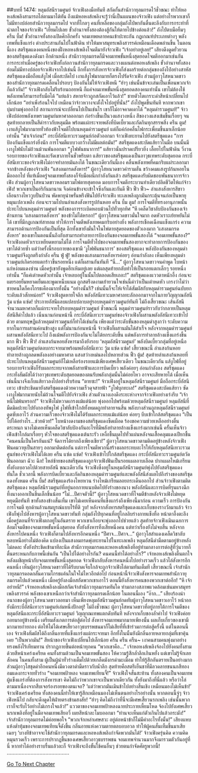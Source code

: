 ##บทที่ 1474: หลุมอัสนีรวมศูนย์
จ้าวเฟิงลงมือทันที สกัดกั้นสำนักวายุลมกรดไว้ชั่วขณะ ทำให้หอหงส์เพลิงสามารถไล่ตามมาได้ทัน
ถึงแม้หอหงส์เพลิงจะรู้ว่านี่เป็นแผนของจ้าวเฟิง แต่อย่างไรพวกเขาก็ไม่มีทางปล่อยสำนักวายุลมกรดไป
จากที่ไกลๆ คนที่เหลือของกลุ่มถังไป๋พากันตื่นตะลึงกับการกระทำที่น่าตกใจของจ้าวเฟิง
“เยี่ยมไปเลย ขั้วอำนาจทั้งสองต้องสู้กันให้ตายไปข้างต่อแล้ว!”
ถังไป๋ตบมือยิ้มๆ
ครืน บึ้ม!
ขั้วอำนาจทั้งสองเปิดศึกอีกครั้ง
จอมเทพหลายคนเข้าปะทะกัน กฎเกณฑ์ประเภทต่างๆ พลังเทพที่แข็งแกร่ง ต่างประสานกันไปในฟ้าดิน ทำให้มหาสมุทรเพลิงสวรรค์เหมือนเดือดพล่านขึ้น
ในตอนนี้เอง สตรีชุดแดงคนหนึ่งของฝั่งหอหงส์เพลิงโจมตีมายังจ้าวเฟิง
“เจ้าอย่าอยู่เลย!”
เสียงดึงดูดยั่วยวนของสตรีชุดแดงดังมา
อีกด้านหนึ่ง สำนักวายุลมกรดก็มีจอมเทพขั้นหนึ่งสุดยอดโจมตีออกมาเช่นกัน
การกระทำเมื่อครู่ของจ้าวเฟิงทั้งก่อกวนสำนักวายุลมกรดและวางแผนต่อหอหงส์เพลิง
ขั้วอำนาจทั้งสองย่อมไม่มีทางปล่อยจ้าวเฟิงจากไปเช่นนี้
อีกทั้งการสังหารจ้าวเฟิงก็ส่งผลร้ายต่อกลุ่มของถังไป๋อย่างสาหัส
สตรีชุดแดงมือถือแส้งูไฟ เมื่อสะบัดไป เงาแส้งูไฟมากมายก็ตรงไปรัดจ้าวเฟิง
ส่วนผู้อาวุโสหนวดขาวของสำนักวายุลมกรดเคลื่อนไปรอบๆ ป้องกันไม่ให้จ้าวเฟิงหนี
“ฮ่าๆ เช่นนั้นข้าจะเล่นเป็นเพื่อนพวกเจ้าก็แล้วกัน!”
จ้าวเฟิงกลับไม่รีบร้อนถอยหนี
ก็แค่จอมเทพขั้นหนึ่งสุดยอดสองคนเท่านั้น เขาไม่ต้องใช้พลังเทพก็สามารถรับมือได้
“แย่แล้ว สหายจ้าวถูกสกัดเอาไว้แล้ว!”
ชายตัวโตเกราะดำสีหน้าเปลี่ยนไปเล็กน้อย
“อย่าเพิ่งร้อนใจไป เหมือนว่าจ้าวหวางจะตั้งใจไปอยู่ที่นั่น!”
ถังไป๋พูดขึ้นทันที
หากพวกเขาบุ่มบ่ามพุ่งออกไป สถานการณ์จะเปลี่ยนไปเป็นเช่นไร เขาก็ไม่อาจคาดเดาได้
“หลุมดำรวมศูนย์!”
จ้าวเฟิงปล่อยพลังเทพรวมศูนย์มหาศาลออกมา ก่อร่างขึ้นเป็นวงแสงวงหนึ่ง
สีของวงแสงเข้มขึ้นเรื่อยๆ จนสุดท้ายกลายเป็นสีดำราวกับหลุมมืด พร้อมแผ่กระจายพลังที่บิดเบี้ยวและกัดกินทุกสรรพสิ่ง
ครืน ตูม!
เงาแส้งูไฟมากมายทั่วท้องฟ้าโจมตีไปบนหลุมดำรวมศูนย์ แต่ก็แค่ก่อคลื่นไฟกระเพื่อมขึ้นมาเล็กน้อยเท่านั้น
“ฆ่าเจ้าก่อน!”
กระบี่อัสนีเทวะรวมศูนย์ก่อตัวออกมา จ้าวเฟิงทะยานไปยังสตรีชุดแดง
“การป้องกันแข็งแกร่งยิ่งนัก การโจมตีแบบวงกว้างไม่มีผลต่อมัน!”
สตรีชุดแดงสะบัดแส้ยาวในมือ บนนั้นมีเงางูไฟนับไม่ถ้วนม้วนพันออกมา
“งูไฟพันธนาการ!”
แส้ยาวนั่นปราดเปรียวยิ่ง เลื้อยไปในฟ้าดิน วิ่งวนรอบกายของจ้าวเฟิงและรัดเขาภายในชั่วพริบตา
แส้ยาวของสตรีชุดแดงเป็นอาวุธเทพระดับสุดยอด กระบี่อัสนีเทวะของจ้าวเฟิงไม่อาจทำลายมันลงได้
ในขณะเดียวกันนี้เอง คลื่นพลังเทพที่คมกริบแผ่ระลอกมาจากข้างหลังของจ้าวเฟิง
“แสงลมกรดสังหาร!”
ผู้อาวุโสหนวดขาวคำรามลั่น ขว้างคมแสงรูปก้นหอยในมือออกไป
ที่แท้เมื่อครู่จอมเทพทั้งสองก็จับมือผนึกกำลังกันแล้ว
สตรีชุดแดงรับผิดชอบพันธนาการจ้าวเฟิง ส่วนผู้อาวุโสหนวดขาวหลอมรวมไพ่ตายสุดยอด มอบการโจมตีกระบวนท่าเดียวปลิดชีวิตให้แก่จ้าวเฟิง!
พวกเขาเป็นอริกันมานาน จึงค่อนข้างจะเข้าใจซึ่งกันและกันดี
ฟิ้ว ฟิ้ว ฟิ้ว~
ลำแสงสังหารสีขาวเลือนรางไหววูบปั่นป่วน พัดพายุน่าพรั่นพรึงฟันไปยังจ้าวเฟิง
ทะเลเพลิงถูกมันกระตุ้นจนก่อเป็นพายุหมุนเปลวเพลิง ก่อนจะรวมไปบนลำแสงสังหารรูปก้นหอย
ครืน บึ้ม ตูม!
การโจมตีที่ทรงอานุภาพนั้นปะทะไปบนหลุมดำรวมศูนย์ พลังของการระเบิดหอบม้วนไปทั่วทุกทิศ
“หึ เคล็ดวิชาลับป้องกันของเจ้าต้านทาน ‘แสงลมกรดสังหาร’ ของข้าไม่ได้หรอก!”
ผู้อาวุโสหนวดขาวมั่นใจมาก อดหัวเราะเย้ยหยันไม่ได้
เขาที่มีกฎเกณฑ์สายลม ทำให้การโจมตีพลังเทพคมกริบอย่างยิ่ง พลังการเชือดเฉือนแข็งแกร่ง ความสามารถด้านการป้องกันเป็นที่สุด
อีกทั้งเขายังมั่นใจในไพ่ตายสุดยอดของตัวเองมาก ‘แสงลมกรดสังหาร’ ของเขาในตอนนั้นถึงกับสามารถทำลายการป้องกันของจอมเทพขั้นสองได้
“จอมเทพขั้นสอง?”
จ้าวเฟิงอดหัวเราะเหยียดหยามไม่ได้ การโจมตีทั่วไปของจอมเทพขั้นสองยากจะทำลายการป้องกันของเขาได้ด้วยซ้ำ
แต่ว่าครั้งนี้รอบกายของเขามี ‘งูไฟพันธนาการ’ ของสตรีชุดแดง พลังป้องกันของหลุมดำรวมศูนย์จึงถูกตรึงกำลัง
ครืน ฟู่ ฟู่!
พลังของแสงลมกรดสังหารค่อยๆ อ่อนกำลังลง
เห็นเพียงหลุมดำรวมศูนย์เกิดรอยแตกร้าวขึ้นรอยหนึ่ง แต่ก็ผสานกันทันที
“นี่…”
ผู้อาวุโสหนวดขาวจนคำพูด ใบหน้าแก่หง่อมแดงซ่าน
เมื่อครู่เขายังพูดฮึกเหิมอยู่เลย แต่ผลสุดท้ายกลับทำให้เป็นรอยแตกเล็กๆ รอยหนึ่งเท่านั้น
“ก็แค่เต่าหดหัวเท่านั้น เจ้าหลบอยู่ในนั้นไปตลอดเสียเถอะ!”
สตรีชุดแดงแววตาหนักอึ้ง ก่อนจะเผยรอยยิ้มหยาดเยิ้มและพูดเหน็บแนม
ถูกสตรีงดงามเย้ายวนใจเช่นนี้ด่าว่าเป็นเต่าหดหัว เกรงว่าไม่ว่าชายคนใดก็คงโกรธเคืองมากทั้งนั้น
“อย่างนั้นรึ? เช่นนั้นก็จะให้เจ้าได้สัมผัสกับหลุมดำรวมศูนย์ฉบับยกระดับแล้วสักหน่อย!”
จ้าวเฟิงสูดหายใจลึก พลังอัสนีเทวะมหาศาลทะลักออกมาจากในกายวิญญาณอัสนี
วู้ม แซ่ด แซ่ด!
ประกายอัสนีแลบแปลบปลาบอยู่รอบหลุมดำรวมศูนย์ทันที
ไม่ถึงเสี้ยวขณะ เส้นอัสนีจำนวนมหาศาลก็แผ่กระจายไปรอบหลุมดำรวมศูนย์
ชั่วขณะนี้ หลุมดำรวมศูนย์ราวกับว่ากลายเป็นหลุมอัสนีสีดำไปแล้ว
เนิ่นนานก่อนหน้านี้ กระบี่อัสนีเทวะรวมศูนย์ของจ้าวเฟิงก็ผสานพลังอัสนีเทวะเข้าไปด้วย ตามทฤษฏีแล้วหลุมดำรวมศูนย์ก็ทำได้เช่นกัน
เพียงแต่ว่าระดับขั้นของหลุมดำสูงกว่า ระดับความยากในการผสานค่อนข้างสูง
แต่ไม่นานก่อนหน้านี้ จ้าวเฟิงก็ผสานมันได้สำเร็จ
หลังจากหลุมดำรวมศูนย์ผสานพลังอัสนีเทวะไป ถึงแม้พลังการป้องกันจะไม่ได้ยกระดับขึ้น แต่พลังการทำลายล้างแข็งแกร่งขึ้นมาก
ฟิ้ว ฟิ้ว ฟิ้ว!
ลำแสงก้นหอยสังหารมาถึงยังรอบ ‘หลุมอัสนีรวมศูนย์’
พลังบิดเบี้ยวกลุ่มที่อยู่เหนือหลุมอัสนีรวมศูนย์ตลบกระจายมาพร้อมพลังอัสนีเทวะ
วู้ม แซ่ด แซ่ด!
เสี้ยวขณะนี้ ลำแสงก้นหอยทำลายล้างถูกลดพลังลงอย่างมหาศาล แสงสว่างหม่นลงไปหลายส่วน
ฟิ้ว ตู้ม!
สุดท้ายลำแสงก้นหอยที่ปะทะไปบนหลุมอัสนีรวมศูนย์ก็ไม่เหลือร่องรอยแม้เพียงเศษเสี้ยวเดียว
ในขณะเดียวกัน แส้งูไฟที่อยู่รอบกายจ้าวเฟิงก็รับผลกระทบจากพลังสายฟ้าและการบิดเบี้ยว พลังค่อยๆ อ่อนกำลังลง
สตรีชุดแดงกระทั่งสัมผัสได้ว่าอาวุธเทพระดับสุดยอดของตนรับพลังกลุ่มนั้นไม่ค่อยไหว อาจจะเสียหายได้
เมื่อเห็นเช่นนี้นางจึงเก็บแส้ยาวลงไปอย่างรีบร้อน
“ตายซะ!”
จ้าวเฟิงอยู่ในหลุมอัสนีรวมศูนย์ มือถือกระบี่อัสนีเทวะ เข้าประชิดมายังสตรีชุดแดงด้วยความเร็วดุจสายฟ้า
“งูไฟบุกทะเล!”
สตรีชุดแดงสะบัดแส้ยาว ซัดเงางูไฟมากมายนับไม่ถ้วนโจมตีไปยังจ้าวเฟิง
ส่วนตัวนางเองดึงระยะห่างจากจ้าวเฟิงอย่างเร่งรีบ
“เจ้าหนีไม่พ้นหรอก!”
จ้าวเฟิงไม่หวาดเกรงแม้แต่น้อย พุ่งออกไปพร้อมด้วยหลุมอัสนีรวมศูนย์
หลุมอัสนีที่มืดมิดปะทะไปยังกองทัพงูไฟ งูไฟที่เข้าใกล้ทั้งหมดถูกทำลายจนสิ้น พลังบางส่วนถูกหลุมอัสนีรวมศูนย์ดูดซับเอาไว้
ส่วนความเร็วของจ้าวเฟิงไม่ได้รับผลกระทบแม้แต่น้อย ค่อยๆ บีบเข้าใกล้สตรีชุดแดง
“เป็นไปได้อย่างไร...ช่วยด้วย!”
ใบหน้างดงามของสตรีชุดแดงซีดเผือด ร้องขอความช่วยเหลืออย่างตื่นตระหนก
นางไม่เคยเห็นเคล็ดวิชาลับป้องกันอะไรที่มีพลังทำลายล้างแข็งแกร่งมากเช่นนี้
ครั้นเห็นจ้าวเฟิงเข้าใกล้มาเรื่อยๆ หัวใจของสตรีชุดแดงเต้นระรัว เหงื่อชื้นผุดไปทั่วแผ่นหลังจนเสื้อคลุมแดงเปียกชื้น
“คนคนนี้เป็นใครกันแน่? จัดการได้ยากถึงเพียงเชียว!”
ผู้อาวุโสหนวดขาวตามติดอยู่ข้างหลังจ้าวเฟิง ฟันคมวายุเป็นสายๆ ออกมาติดต่อกัน
แต่การโจมตีพวกนี้สร้างผลกระทบอะไรให้กับหลุมอัสนีเทวะรวมศูนย์ของจ้าวเฟิงไม่ได้เลย
ครืน แซ่ด แซ่ด!
จ้าวเฟิงเข้าไปใกล้สตรีชุดแดง กระบี่อัสนีเทวะรวมศูนย์ตวัดฟันออกมา
ฉัวะ ฉึก!
ไหล่ซ้ายของสตรีชุดแดงถูกจ้าวเฟิงฟันเป็นรอยแผลอาบเลือด ปากแผลไหม้เกรียม ทั้งยังอบอวลไปด้วยสายอัสนี
ขณะเดียวกัน จ้าวเฟิงซึ่งอยู่ในหลุมอัสนีรวมศูนย์พุ่งไปยังสตรีชุดแดงทันใด
ชั่วเวลานี้ พลังการบิดเบี้ยวและกัดกินของหลุมดำรวมศูนย์และพลังอัสนีส่งผลไปถึงร่างของสตรีชุดแดงทั้งหมด
ครืน บึ้ม!
สตรีชุดแดงร้องโหยหวน ร่างไหม้เกรียมลอยกระเด็นออกไป
ส่วนจ้าวเฟิงตามติดสตรีชุดแดง หลุมอัสนีรวมศูนย์ที่อยู่นอกกายแนบติดไปยังร่างของนาง พลังอัสนีและการบิดที่รุนแรงฉีกทึ้งนางออกเป็นชิ้นเล็กชิ้นน้อย
“ไม่...ปีศาจตัวนี้!”
ผู้อาวุโสหนวดขาวที่โจมตีข้างหลังจ้าวเฟิงไม่หยุดหยุดมือทันที ขาทั้งสองข้างสั่นเทิ้ม
เขาไม่เคยเห็นคนที่แข็งแกร่งถึงเพียงนี้มาก่อน ความเร็ว การป้องกัน การโจมตี ทุกด้านล้วนสมบูรณ์แบบไร้ที่ติ
วูบ!
หลังจากสังหารสตรีชุดแดงและเก็บของรางวัลมาแล้ว จ้าวเฟิงก็พุ่งไปสังหารผู้อาวุโสหนวดขาวทันที
กลุ่มถังไป๋ทุกคนที่อยู่ไกลลิบร่างกายแข็งทื่อ หน้าตาอึ้งตะลึง
เมื่อครู่ตอนที่จ้าวเฟิงตกอยู่ในอันตราย พวกเขาเกือบจะพุ่งออกไปช่วยแล้ว
สุดท้ายจ้าวเฟิงเมินเฉยการล้อมโจมตีของจอมเทพขั้นหนึ่งสุดยอด ทั้งยังสังหารทิ้งเสียหนึ่งคน
แต่ทว่าเรื่องยังไม่จบสิ้น หลังจากสังหารไปคนหนึ่ง จ้าวเฟิงก็ตามไปสังหารอีกคนหนึ่ง
“ปีศาจ...ปีศาจ...”
ผู้อาวุโสสำแดงเคล็ดวิชาลับหลบหนีอย่างไม่ต้องคิด แปลงเป็นแสงลมกรดพุ่งทะยานไปในทะเลเพลิง
หลุมอัสนีดำมืดตามอยู่ข้างหลังไม่ลดละ ทั้งยังประชิดเข้ามาทีละนิด
สำนักวายุลมกรดและหอหงส์เพลิงที่อยู่ท่ามกลางการต่อสู้ที่วุ่นวายก็ตื่นตระหนกกับภาพนี้เช่นกัน
“เป็นไปได้อย่างไรกัน? คนคนนี้ทำได้อย่างไร?”
เจ้าหอหงส์เพลิงตื่นตกใจ
หลังเผชิญหน้ากับจอมเทพขั้นหนึ่งสุดยอด จ้าวเฟิงกลับสังหารคนหนึ่งไปอย่างรวดเร็ว แล้วไล่สังหารอีกคนหนึ่ง
เห็นผู้อาวุโสหนวดขาวที่ได้รับบาดเจ็บใกล้จะถูกจ้าวเฟิงไล่ตามทันเต็มที
เสี้ยวขณะนี้ เจ้าสำนักวายุลมกรดอดกลั้นความโกรธแค้นในใจไม่ไหวอีกต่อไป
ก่อนหน้านี้จ้าวเฟิงสังหารจอมเทพสำนักวายุลมกรดไปแล้วคนหนึ่ง เมื่อครู่ยังลงมือสกัดพวกเขาเอาไว้ ตอนนี้ยังสังหารคนของพวกเขาต่ออีก!
“หึ เจ้าอย่าหนี!”
เจ้าหอหงส์เพลิงลงมือสกัดเจ้าสำนักวายุลมกรดทันใด
ท่ามกลางสภาพแวดล้อมเช่นมหาสมุทรเพลิงสวรรค์ พลังของเขาเหนือกว่าเจ้าสำนักวายุลมกรดเล็กน้อย
ในตอนนี้เอง
“อ๊าก…”
เสียงร้องน่าอนาถของผู้อาวุโสหนวดขาวลอยมา
เห็นเพียงหลุมอัสนีรวมศูนย์กดทับผู้อาวุโสหนวดขาวเอาไว้ หน้าอกยังมีกระบี่อัสนีเทวะรวมศูนย์เล่มหนึ่งปักอยู่!
ไม่ถึงชั่วขณะ ผู้อาวุโสหนวดขาวที่อยู่ภายใต้การโจมตีของหลุมอัสนีและกระบี่อัสนีเทวะรวมศูนย์ วิญญาณเทพแตกดับทันที
หลังจากเก็บของล้ำค่าไป จ้าวเฟิงค่อยถอยมาอยู่ข้างหนึ่ง เตรียมสังเกตการต่อสู้ต่อไป
สังหารจอมเทพมากมายเพียงนั้น ผลเก็บเกี่ยวของเขามีมากมายก่ายกอง ต่อให้ไม่ได้เศษเสี้ยวอาวุธบรรพชนมาก็ไม่เสียที่ที่เข้าร่วมการต่อสู้ครั้งนี้
แต่ในตอนนี้เอง จ้าวเฟิงสัมผัสได้ถึงกลิ่นอายที่แข็งแกร่งแผ่กระจายมา อีกทั้งในนั้นยังมีกลิ่นอายหลายกลุ่มที่เขาคุ้นเคย
“เป็นพวกมัน!”
สีหน้าของจ้าวเฟิงเปลี่ยนไปเล็กน้อย
ครืน ครืน ครืน~
เงาคนสามคนพุ่งมาอย่างทรงพลังไร้เทียมทาน ปรากฏกายขึ้นต่อหน้าทุกคน
“พวกเขาคือ…”
เจ้าหอหงส์เพลิงจ้องไปยังคนทั้งสามด้วยสีหน้าเคร่งเครียด
คนทั้งสามล้วนเป็นจอมเทพขั้นสอง ให้ความรู้สึกล้ำลึกเกินหยั่ง แต่เขาไม่รู้จักเลยสักคน
ในคนทั้งสาม ผู้เป็นผู้นำทั่วร่างเต็มไปด้วยเกล็ดมังกรดำมะเมื่อม ทำให้รู้สึกอันตรายเป็นอย่างมาก ส่วนผู้อาวุโสชุดดำอีกคนหนึ่งมีดวงตาดำมืดราวกับน้ำลึก
สุดท้ายคือสตรีเย็นชาที่มีลวดลายขนนกสีทองอมแดงกระจายทั่วร่าง
“จอมเทพป้าหลง จอมเทพเทียนจี้!”
จ้าวเฟิงใจสั่นสะท้าน
ทั้งสองคนเป็นจอมเทพผู้แข็งแกร่งที่ต้องการสังหารเขา
คิดไม่ถึงว่าพวกเขาจะเป็นพวกเดียวกัน ทั้งยังมาถึงที่นี่แล้ว
หรือว่าไล่ตามมาเนื่องจากสืบเจอร่องรอยของตนเจอ?
‘แต่ว่าพวกมันเมินข้าไปอย่างสิ้นเชิง เหมือนมองไม่เห็นข้า!’
จ้าวเฟิงเคร่งเครียด
ทั้งสองคนนี้ทำให้เขารู้สึกเหมือนมองไม่เห็นตนอย่างไรอย่างนั้น
หากตอนนี้จู่ๆ จ้าวเฟิงหนีไป กลับจะดึงดูดให้ฝ่ายตรงข้ามสงสัย!
“ฮ่าๆ คิดไม่ถึงว่าที่นี่จะมีเศษเสี้ยวนรกเพลิง เช่นนั้นพวกเราก็จะรับไว้อย่างไม่เกรงใจแล้ว!”
แววตาของจอมเทพป้าหลงฉายประกายเหี้ยมโหด จ้องไปยังเศษเสี้ยวนรกเพลิงที่อยู่ในมือจอมเทพเสียอวี่ เผยสีหน้าละโมบออกมา
“ท่านจะเห็นแก่ตัวเกินไปแล้วกระมัง!”
เจ้าสำนักวายุลมกรดไม่ค่อยพอใจ
“พวกเจ้าเหล่าเศษสวะ อยู่ต่อหน้าข้าก็ไม่มีค่าอะไรทั้งนั้น!”
เสียงแหบแห้งต่ำทุ้มของจอมเทพเทียนจี้ดังขึ้น กลิ่นอายแห่งความตายตลบอบอวล ทำให้ผู้คนสั่นเทิ้มขึ้นมาเสียเฉยๆ
‘บางทีข้าอาจจะใช้สำนักวายุลมกรดและหอหงส์เพลิงกำจัดพวกมันได้!’
จ้าวเฟิงครุ่นคิด ความคิดหมุนรวดเร็ว
เพราะการปรากฏขึ้นของเศษเสี้ยวอาวุธบรรพชน จอมเทพจำนวนมากจึงมารวมตัวกันอยู่ที่นี่
หากทำได้อย่างราบรื่นแล้วละก็ จ้าวเฟิงจะถึงขั้นใช้คนอื่นๆ ช่วยตนกำจัดศัตรูพวกนี้!
……………………………………


[Go To Next Chapter]( ./331.md)